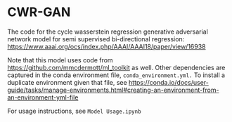 # CWR-GAN
The code for the cycle wasserstein regression generative adversarial network model for semi supervised bi-directional regression: https://www.aaai.org/ocs/index.php/AAAI/AAAI18/paper/view/16938

Note that this model uses code from https://github.com/mmcdermott/ml_toolkit as well. Other dependencies are
captured in the conda environment file, `conda_environment.yml.` To install a duplicate environment given that
file, see
https://conda.io/docs/user-guide/tasks/manage-environments.html#creating-an-environment-from-an-environment-yml-file

For usage instructions, see `Model Usage.ipynb`
